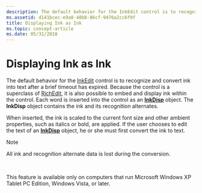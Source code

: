 ```yaml
---
description: The default behavior for the InkEdit control is to recognize and convert ink into text after a brief timeout has expired.
ms.assetid: d141bcec-e9a8-48b8-86cf-9476a2cc6f9f
title: Displaying Ink as Ink
ms.topic: concept-article
ms.date: 05/31/2018
---
```


# Displaying Ink as Ink

The default behavior for the [InkEdit](inkedit-control-reference.md) control is to recognize and convert ink into text after a brief timeout has expired. Because the control is a superclass of [RichEdit](../controls/rich-edit-controls.md), it is also possible to embed and display ink within the control. Each word is inserted into the control as an [**InkDisp**](inkdisp-class.md) object. The **InkDisp** object contains the ink and its recognition alternates.

When inserted, the ink is scaled to the current font size and other ambient properties, such as italics or bold, are applied. If the user chooses to edit the text of an [**InkDisp**](inkdisp-class.md) object, he or she must first convert the ink to text.

> [!Note]  
> All ink and recognition alternate data is lost during the conversion.

 

This feature is available only on computers that run Microsoft Windows XP Tablet PC Edition, Windows Vista, or later.

 

 
